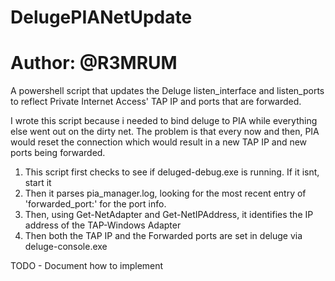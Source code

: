 # DelugePIANetUpdate
# Author: @R3MRUM

A powershell script that updates the Deluge listen_interface and listen_ports to reflect Private Internet Access' TAP IP and ports that are forwarded.

I wrote this script because i needed to bind deluge to PIA while everything else went out on the dirty net. The problem is that every now and then, PIA would reset the connection which would result in a new TAP IP and new ports being forwarded.

  1. This script first checks to see if deluged-debug.exe is running. If it isnt, start it
  2. Then it parses pia_manager.log, looking for the most recent entry of 'forwarded_port:' for the port info.
  3. Then, using Get-NetAdapter and Get-NetIPAddress, it identifies the IP address of the TAP-Windows Adapter
  4. Then both the TAP IP and the Forwarded ports are set in deluge via deluge-console.exe

TODO - Document how to implement
